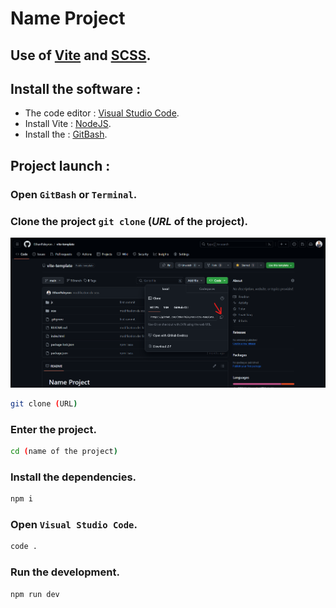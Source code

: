 # Name Project

## Use of [Vite](https://vitejs.dev/) and [SCSS](https://sass-lang.com/).

## Install the software :

- The code editor : [Visual Studio Code](https://code.visualstudio.com/).
- Install Vite : [NodeJS](https://nodejs.org/en).
- Install the : [GitBash](https://git-scm.com/downloads).

## Project launch :

### Open `GitBash` or `Terminal`.

### Clone the project `git clone` **(_URL_ of the project)**.

![clone the project](README-resources/cloneTheProject.png)

```bash
git clone (URL)
```

### Enter the project.

```bash
cd (name of the project)
```

### Install the dependencies.

```bash
npm i
```

### Open `Visual Studio Code`.

```bash
code .
```

### Run the development.

```bash
npm run dev
```
